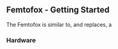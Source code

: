 ## Femtofox - Getting Started
The Femtofox is similar to, and replaces, a 

### Hardware

<!--stackedit_data:
eyJoaXN0b3J5IjpbNjY4MzMwODA5XX0=
-->